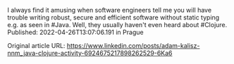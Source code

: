 I always find it amusing when software engineers tell me you will have trouble writing robust, secure and efficient software without static typing e.g. as seen in #Java. Well, they usually haven't even heard about #Clojure.
Published: 2022-04-26T13:07:06.191 in Prague

Original article URL: https://www.linkedin.com/posts/adam-kalisz-nnm_java-clojure-activity-6924675217898262529-6Ka6

